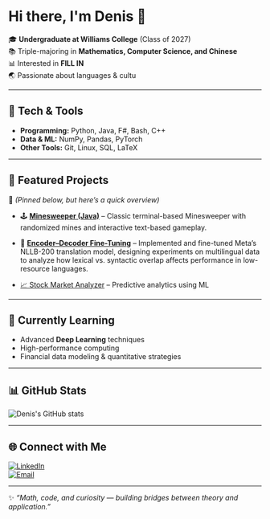 # Hi there, I'm Denis 👋

🎓 **Undergraduate at Williams College** (Class of 2027)  
📚 Triple-majoring in **Mathematics, Computer Science, and Chinese**  
📊 Interested in **FILL IN**  
🌏 Passionate about languages & cultu 

---

## 🔧 Tech & Tools
- **Programming:** Python, Java, F#, Bash, C++
- **Data & ML:** NumPy, Pandas, PyTorch  
- **Other Tools:** Git, Linux, SQL, LaTeX 

---

## 🚀 Featured Projects
📌 *(Pinned below, but here’s a quick overview)*  

- 🕹️ **[Minesweeper (Java)](https://github.com/denishen0000/Minesweeper)** – Classic terminal-based Minesweeper with randomized mines and interactive text-based gameplay.
- 🤖 **[Encoder–Decoder Fine-Tuning](https://github.com/denishen0000/encoder-decoder-finetuning)** – Implemented and fine-tuned Meta’s NLLB-200 translation model, designing experiments on multilingual data to analyze how lexical vs. syntactic overlap affects performance in low-resource languages.


- [📈 Stock Market Analyzer](https://github.com/username/project) – Predictive analytics using ML  


---

## 🌱 Currently Learning
- Advanced **Deep Learning** techniques  
- High-performance computing  
- Financial data modeling & quantitative strategies  

---

## 📊 GitHub Stats
![Denis's GitHub stats](https://github-readme-stats.vercel.app/api?username=denissotnichenko&show_icons=true&theme=tokyonight)

---

## 🌐 Connect with Me
[![LinkedIn](https://img.shields.io/badge/LinkedIn-blue?logo=linkedin&logoColor=white)](https://www.linkedin.com/in/your-profile)  
[![Email](https://img.shields.io/badge/Email-red?logo=gmail&logoColor=white)](mailto:your.email@domain.com)

---
✨ *“Math, code, and curiosity — building bridges between theory and application.”*
